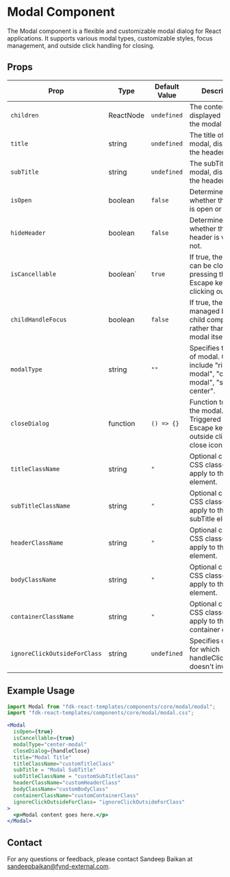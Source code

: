 # Modal Component

The Modal component is a flexible and customizable modal dialog for React applications. It supports various modal types, customizable styles, focus management, and outside click handling for closing.

## Props

| Prop                | Type                                            | Default Value       | Description                                                                                       |
|---------------------|------------|--------------------------------------|---------------------------------------------------------------------------------------------------|
| `children`          | ReactNode                                       | `undefined`          | The content to be displayed inside the modal body.
| `title`             | string                                          | `undefined`          | The title of the modal, displayed in the header.
| `subTitle`          | string                                          | `undefined`          | The subTitle of the modal, displayed in the header.
| `isOpen`            | boolean                                         | `false`              | Determines whether the modal is open or closed.
| `hideHeader`        | boolean                                         | `false`              | Determines whether the modal header is visible or not.
| `isCancellable`     | boolean`                                        | `true`               | If true, the modal can be closed by pressing the Escape key or clicking outside.
| `childHandleFocus`  | boolean                                         | `false`              | If true, the focus is managed by the child component rather than the modal itself.
| `modalType`         | string                                          | `""`                 | Specifies the type of modal. Options include "right-modal", "center-modal", "strict-center".
| `closeDialog`       | function                                        | `() => {}`           | Function to close the modal. Triggered on Escape key press, outside click, or close icon click.
| `titleClassName`    | string                                          | `"`                  | Optional custom CSS class(es) to apply to the title element.
| `subTitleClassName` | string                                          | `"`                  | Optional custom CSS class(es) to apply to the subTitle element.
| `headerClassName`   | string                                          | `"`                  | Optional custom CSS class(es) to apply to the header element.
| `bodyClassName`     | string                                          | `"`                  | Optional custom CSS class(es) to apply to the body element.
| `containerClassName`| string                                          | `"`                  | Optional custom CSS class(es) to apply to the modal container element.
| `ignoreClickOutsideForClass`| string                                  | `undefined`          | Specifies classes for which handleClickOutside doesn't invokes.

## Example Usage

```jsx
import Modal from "fdk-react-templates/components/core/modal/modal";
import "fdk-react-templates/components/core/modal/modal.css";

<Modal
  isOpen={true}
  isCancellable={true}
  modalType="center-modal"
  closeDialog={handleClose}
  title="Modal Title"
  titleClassName="customTitleClass"
  subTitle = "Modal SubTitle"
  subTitleClassName = "customSubTitleClass"
  headerClassName="customHeaderClass"
  bodyClassName="customBodyClass"
  containerClassName="customContainerClass"
  ignoreClickOutsideForClass= "ignoreClickOutsideForClass"
>
  <p>Modal content goes here.</p>
</Modal>
```

## Contact

For any questions or feedback, please contact Sandeep Baikan at [sandeepbaikan@fynd-external.com](mailto:sandeepbaikan@fynd-external.com).

